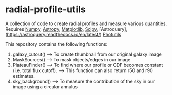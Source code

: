 # radial-profile-utils
A collection of code to create radial profiles and measure various quantities. Requires [Numpy](https://numpy.org/install/), [Astropy](https://docs.astropy.org/en/stable/install.html), [Matplotlib](https://matplotlib.org/stable/users/installing/index.html#:~:text=If%20you%20are%20using%20the,sudo%20yum%20install%20python3%2Dmatplotlib), [Scipy](https://scipy.org/install/), [Astroquery],(https://astroquery.readthedocs.io/en/latest/) [Photutils](https://photutils.readthedocs.io/en/stable/install.html#)

This repository contains the following functions:

1. galaxy_cutout() --> To create thumbnail from our original galaxy image
2. MaskSources() --> To mask objects/edges in our image
3. PlateauFinder() --> To find where our profile or CDF becomes constant (i.e. total flux cutoff).
                   --> This function can also return r50 and r90 estimates.
4. sky_background() --> To measure the contribution of the sky in our image using a circular annulus
